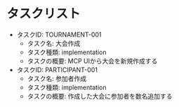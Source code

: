 # タスクリスト

- タスクID: TOURNAMENT-001
  - タスク名: 大会作成
  - タスク種類: implementation
  - タスクの概要: MCP UIから大会を新規作成する
- タスクID: PARTICIPANT-001
  - タスク名: 参加者作成
  - タスク種類: implementation
  - タスクの概要: 作成した大会に参加者を数名追加する
